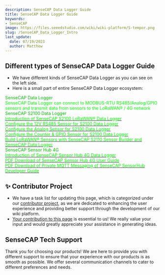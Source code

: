 ```yaml
---
description: SenseCAP Data Logger Guide
title: SenseCAP Data Logger Guide
keywords:
- SenseCAP
image: https://files.seeedstudio.com/wiki/wiki-platform/S-tempor.png
slug: /SenseCAP_Data_Logger_Intro
last_update:
  date: 07/19/2023
  author: Matthew
---
```


## Different types of SenseCAP Data Logger Guide

- We have different kinds of SenseCAP Data Logger as you can see on the left side. 
- Here is a small part of entire SenseCAP Data Logger ecosystem:

<div class="title_container">
    <div class="title_item" style={{textAlign: 'center'}}>
            <div class="start_card_title" style={{textAlign: 'center'}}><font color={'8DC215'} size={"6"}>SenseCAP Data Logger</font></div>
            <div class="start_card_title" style={{textAlign: 'center'}}><font color={'FFFFFF'} size={"3"}>SenseCAP Data Logger can connect to MODBUS-RTU RS485/Analog/GPIO sensors and transmit data from sensors to the LoRaWAN® / 4G network </font></div>
    </div>
</div>

<div class="independent_container">
    <div class="independent_item" style={{textAlign: 'left'}}>
            <div class="independent_title" style={{textAlign: 'center'}}><font color={'8DC215'} size={"5"}>SenseCAP S2100 Data Logger</font></div>
            <a href="/Sensor/SenseCAP/SenseCAP_Data_Logger/Data_Logger" target="_blank"><span><font color={'FFFFFF'} size={"2"}>Introduction of SenseCAP S2100 LoRaWAN® Data Logger</font></span></a>
            <br/>
            <a href="/Sensor/SenseCAP/SenseCAP_Data_Logger/tutorial/How_to_Configure_the_12V_RS485_Sensor_for_S2100_Data_Logger" target="_blank"><span><font color={'FFFFFF'} size={"2"}>Configure the 12V RS485 Sensor for S2100 Data Logger</font></span></a>
            <br/>
            <a href="/Sensor/SenseCAP/SenseCAP_Data_Logger/tutorial/How_to_Configure_the_Analog_Sensor_for_S2100_Data_Logger" target="_blank"><span><font color={'FFFFFF'} size={"2"}>Configure the Analog Sensor for S2100 Data Logger</font></span></a>
            <br/>
            <a href="/Sensor/SenseCAP/SenseCAP_Data_Logger/tutorial/How_to_Configure_the_Counter&GPIO_Sensor_for_S2100_Data_Logger" target="_blank"><span><font color={'FFFFFF'} size={"2"}>Configure the Counter & GPIO Sensor for S2100 Data Logger</font></span></a>
            <br/>
            <a href="/Build-LoRaWAN-Sensors-SenseCAP-XIAO-Controller-Data-Logger" target="_blank"><span><font color={'FFFFFF'} size={"2"}>Build LoRaWAN® Sensors with SenseCAP S2110 Sensor Builder and SenseCAP Data Logger</font></span></a>
            <br/>
    </div>
    <div class="independent_item" style={{textAlign: 'left'}}>
            <div class="independent_title" style={{textAlign: 'center'}}><font color={'8DC215'} size={"5"}>SenseCAP Sensor Hub 4G</font></div>
            <a href="/Sensor/SenseCAP/SenseCAP_Data_Logger/SenseCAP-Sensor-Hub-Data-Logger" target="_blank"><span><font color={'FFFFFF'} size={"2"}>Introduction of SenseCAP Sensor Hub 4G Data Logger</font></span></a>
            <br/>
            <a href="https://files.seeedstudio.com/products/114992170/Sensor%20Hub%204G%20Data%20Logger%20User%20Guide.pdf" target="_blank"><span><font color={'FFFFFF'} size={"2"}>PDF Download of SenseCAP Sensor Hub 4G User Guide</font></span></a>
            <br/>
            <a href="https://files.seeedstudio.com/products/SenseCAP/114992170/Developer%20Guide%20for%20Private%20MQTT%20Messaging%20of%20SenseCAP%20SensorHub%20v2.0.pdf" target="_blank"><span><font color={'FFFFFF'} size={"2"}> PDF Download of Private MQTT Messaging of SenseCAP SensorHub Developer Guide</font></span></a>
            <br/>
    </div>
</div>

## ✨ Contributor Project

- We have a task list for updating this page, which is categorized under our [contributor project](https://github.com/orgs/Seeed-Studio/projects/6/views/1?pane=issue&itemId=30957479), as we are dedicated to enhancing the user experience and providing better support through the development of our wiki platform.
- [Your contribution to this page](https://github.com/orgs/Seeed-Studio/projects/6/views/1?pane=issue&itemId=33961929) is essential to us! We really value your input and would greatly appreciate your assistance in generating ideas.

## SenseCAP Tech Support

Thank you for choosing our products! We are here to provide you with different support to ensure that your experience with our products is as smooth as possible. We offer several communication channels to cater to different preferences and needs.

<div class="button_tech_support_container">
<a href="https://discord.gg/sensecap" class="button_tech_support_sensecap"></a>
<a href="https://support.sensecapmx.com/portal/en/home" class="button_tech_support_sensecap3"></a>
</div>

<div class="button_tech_support_container">
<a href="mailto:support@sensecapmx.com" class="button_tech_support_sensecap2"></a>
<a href="https://github.com/Seeed-Studio/wiki-documents/discussions/69" class="button_discussion"></a>
</div>
